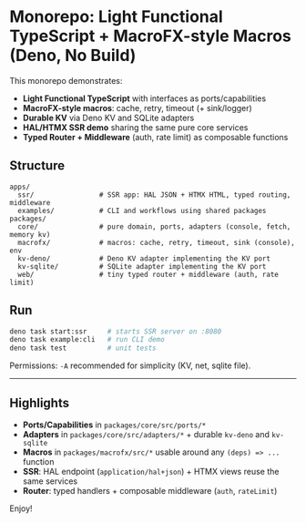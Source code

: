 # Monorepo: Light Functional TypeScript + MacroFX-style Macros (Deno, No Build)

This monorepo demonstrates:
- **Light Functional TypeScript** with interfaces as ports/capabilities
- **MacroFX-style macros**: cache, retry, timeout (+ sink/logger)
- **Durable KV** via Deno KV and SQLite adapters
- **HAL/HTMX SSR demo** sharing the same pure core services
- **Typed Router + Middleware** (auth, rate limit) as composable functions

## Structure

```
apps/
  ssr/                # SSR app: HAL JSON + HTMX HTML, typed routing, middleware
  examples/           # CLI and workflows using shared packages
packages/
  core/               # pure domain, ports, adapters (console, fetch, memory kv)
  macrofx/            # macros: cache, retry, timeout, sink (console), env
  kv-deno/            # Deno KV adapter implementing the KV port
  kv-sqlite/          # SQLite adapter implementing the KV port
  web/                # tiny typed router + middleware (auth, rate limit)
```

## Run

```bash
deno task start:ssr     # starts SSR server on :8080
deno task example:cli   # run CLI demo
deno task test          # unit tests
```

Permissions: `-A` recommended for simplicity (KV, net, sqlite file).

---

## Highlights

- **Ports/Capabilities** in `packages/core/src/ports/*`
- **Adapters** in `packages/core/src/adapters/*` + durable `kv-deno` and `kv-sqlite`
- **Macros** in `packages/macrofx/src/*` usable around any `(deps) => ...` function
- **SSR**: HAL endpoint (`application/hal+json`) + HTMX views reuse the same services
- **Router**: typed handlers + composable middleware (`auth`, `rateLimit`)

Enjoy!
